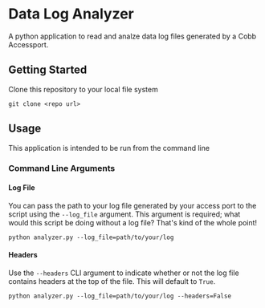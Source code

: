 # Data Log Analyzer

A python application to read and analze data log files generated by a Cobb Accessport.

## Getting Started

Clone this repository to your local file system

```git clone <repo url>```

## Usage

This application is intended to be run from the command line

### Command Line Arguments

#### Log File

You can pass the path to your log file generated by your access port to the script using the `--log_file` argument. This argument is required; what would this script be doing without a log file? That's kind of the whole point!

```
python analyzer.py --log_file=path/to/your/log
```

#### Headers

Use the `--headers` CLI argument to indicate whether or not the log file contains headers at the top of the file. This will default to `True`.

```
python analyzer.py --log_file=path/to/your/log --headers=False
```